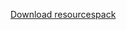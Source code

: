 [Download resourcespack](https://github.com/e-psi-lon/ressources-pack/blob/master/resssourcepack/Datasurv%20RP.zip?raw=true)
